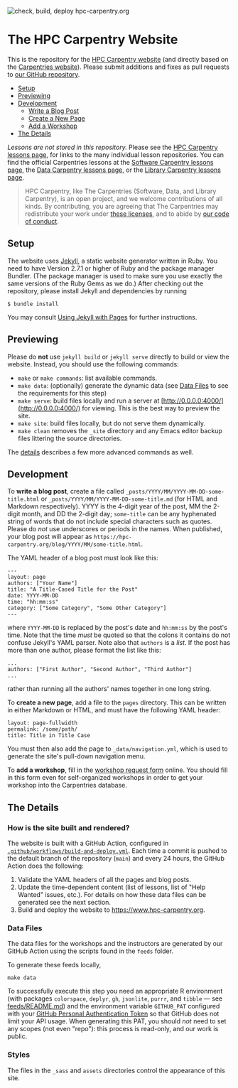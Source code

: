 ![check, build, deploy hpc-carpentry.org](https://github.com/hpc-carpentry/hpc-carpentry.github.io/workflows/check,%20build,%20deploy%20hpc-carpentry.org/badge.svg)

# The HPC Carpentry Website

This is the repository for the [HPC Carpentry website](
http://www.hpc-carpentry.org) (and directly based on the [Carpentries website](
https://carpentries.org)). Please submit additions and fixes as pull requests
to [our GitHub repository](
https://github.com/hpc-carpentry/hpc-carpentry.github.io).

* [Setup](#setup)
* [Previewing](#previewing)
* [Development](#development)
  * [Write a Blog Post](#blog)
  * [Create a New Page](#page)
  * [Add a Workshop](#workshop)
* [The Details](#details)

*Lessons are not stored in this repository.* 
Please see the [HPC Carpentry lessons page](
https://hpc-carpentry.org/lessons/), for links to the many individual lesson
repositories. You can find the official Carpentries lessons at the 
[Software Carpentry lessons page](https://software-carpentry.org/lessons/), the 
[Data Carpentry lessons page](https://datacarpentry.org/lessons/), or the 
[Library Carpentry lessons page](https://librarycarpentry.org/lessons/).

> HPC Carpentry, like The Carpentries (Software, Data, and Library Carpentry),
> is an open project, and we welcome contributions of all kinds.
> By contributing, you are agreeing that The Carpentries may redistribute your
> work under [these licenses](http://software-carpentry.org/license/),
> and to abide by [our code of conduct](
> http://docs.carpentries.org/topic_folders/policies/code-of-conduct.html).

## Setup <a name="setup"></a>

The website uses [Jekyll](http://jekyllrb.com/), a static website generator
written in Ruby. You need to have Version 2.7.1 or higher of Ruby and the
package manager Bundler. (The package manager is used to make sure you use
exactly the same versions of the Ruby Gems as we do.)
After checking out the repository, please install Jekyll and dependencies
by running

```
$ bundle install
```

You may consult [Using Jekyll with Pages](
https://help.github.com/articles/using-jekyll-with-pages/) for further
instructions.

## Previewing <a name="previewing"></a>

Please do **not** use `jekyll build` or `jekyll serve` directly to build or
view the website. Instead, you should use the following commands:

* `make` or `make commands`: list available commands.
* `make data`: (optionally) generate the dynamic data (see [Data Files](#data)
  to see the requirements for this step)
* `make serve`: build files locally and run a server at
  [http://0.0.0.0:4000/](http://0.0.0.0:4000/) for viewing. This is the best
  way to preview the site.
* `make site`: build files locally, but do not serve them dynamically.
* `make clean` removes the `_site` directory and any Emacs editor backup files
  littering the source directories.

The [details](#details) describes a few more advanced commands as well.


## Development <a name="development"></a>

<a name="blog"></a>
To **write a blog post**,
create a file called `_posts/YYYY/MM/YYYY-MM-DD-some-title.html` or
`_posts/YYYY/MM/YYYY-MM-DD-some-title.md` (for HTML and Markdown respectively).
YYYY is the 4-digit year of the post, MM the 2-digit month, and DD the 2-digit
day; `some-title` can be any hyphenated string of words that do not include
special characters such as quotes.
Please do *not* use underscores or periods in the names.
When published, your blog post will appear as
`https://hpc-carpentry.org/blog/YYYY/MM/some-title.html`.

The YAML header of a blog post must look like this:

~~~
---
layout: page
authors: ["Your Name"]
title: "A Title-Cased Title for the Post"
date: YYYY-MM-DD
time: "hh:mm:ss"
category: ["Some Category", "Some Other Category"]
---
~~~

where `YYYY-MM-DD` is replaced by the post's date and `hh:mm:ss` by the post's
time. Note that the time *must* be quoted so that the colons it contains do not
confuse Jekyll's YAML parser. Note also that `authors` is a *list*. If the post
has more than one author, please format the list like this:

~~~
...
authors: ["First Author", "Second Author", "Third Author"]
...
~~~

rather than running all the authors' names together in one long string.

<a name="page"></a>
To **create a new page**,
add a file to the `pages` directory.
This can be written in either Markdown or HTML,
and must have the following YAML header:

~~~
layout: page-fullwidth
permalink: /some/path/
title: Title in Title Case
~~~

You must then also add the page to `_data/navigation.yml`,
which is used to generate the site's pull-down navigation menu.

<a name="workshop"></a>
To **add a workshop**, fill in the [workshop request form](
https://amy.carpentries.org/forms/workshop/) online. You should fill in this
form even for self-organized workshops in order to get your workshop into the
Carpentries database.

## The Details <a name="details"></a>


### How is the site built and rendered?

The website is built with a GitHub Action, configured in 
[`.github/workflows/build-and-deploy.yml`](
https://github.com/hpc-carpentry/hpc-carpentry.github.io/blob/main/.github/workflows/build-and-deploy.yml).
Each time a commit is pushed to the default branch of the repository (`main`)
and every 24 hours, the GitHub Action does the following:

1. Validate the YAML headers of all the pages and blog posts.
1. Update the time-dependent content (list of lessons, list of "Help Wanted"
   issues, etc.). For details on how these data files can be generated see the
   next section.
1. Build and deploy the website to <https://www.hpc-carpentry.org>.

### Data Files <a name="data"></a>

The data files for the workshops and the instructors are generated by our
GitHub Action using the scripts found in the `feeds` folder.

To generate these feeds locally,

```
make data
```

To successfully execute this step you need an appropriate R environment (with
packages `colorspace`, `deplyr`, `gh`, `jsonlite`, `purrr`, and `tibble` — see
[feeds/README.md](
https://github.com/hpc-carpentry/hpc-carpentry.github.io/blob/main/)) and the
environment variable `GITHUB_PAT` configured with your
[GitHub Personal Authentication Token](
https://docs.github.com/en/github/authenticating-to-github/creating-a-personal-access-token)
so that GitHub does not limit your API usage. When generating this PAT, you
should *not* need to set any scopes (not even "repo"): this process is
read-only, and our work is public. 

### Styles

The files in the `_sass` and `assets` directories control the appearance of
this site.
